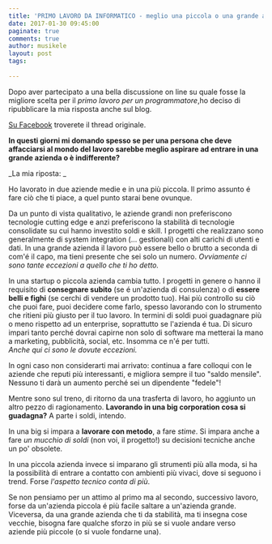 ```yaml
---
title: 'PRIMO LAVORO DA INFORMATICO - meglio una piccola o una grande azienda? '
date: 2017-01-30 09:45:00
paginate: true
comments: true
author: musikele
layout: post
tags:
  
---
```

Dopo aver partecipato a una bella discussione on line su quale fosse la migliore scelta per il _primo lavoro per un programmatore_,ho deciso di ripubblicare la mia risposta anche sul blog.

[Su Facebook](https://www.facebook.com/groups/OrientamentoUscitaInformaticaSalerno/permalink/1220485904665717/) troverete il thread originale.   

**In questi giorni mi domando spesso se per una persona che deve affacciarsi al mondo del lavoro sarebbe meglio aspirare ad entrare in una grande azienda o è indifferente?**  

_La mia riposta: _

Ho lavorato in due aziende medie e in una più piccola. Il primo assunto é fare ciò che ti piace, a quel punto starai bene ovunque.

Da un punto di vista qualitativo, le aziende grandi non preferiscono tecnologie cutting edge e anzi preferiscono la stabilità di tecnologie consolidate su cui hanno investito soldi e skill. I progetti che realizzano sono generalmente di system integration (... gestionali) con alti carichi di utenti e dati. In una grande azienda il lavoro può essere bello o brutto a seconda di com'é il capo, ma tieni presente che sei solo un numero. _Ovviamente ci sono tante eccezioni a quello che ti ho detto._

In una startup o piccola azienda cambia tutto. I progetti in genere o hanno il requisito di **consegnare subito** (se é un'azienda di consulenza) o di **essere belli e fighi** (se cerchi di vendere un prodotto tuo). Hai più controllo su ciò che puoi fare, puoi decidere come farlo, spesso lavorando con lo strumento che ritieni più giusto per il tuo lavoro. In termini di soldi puoi guadagnare più o meno rispetto ad un enterprise, soprattutto se l'azienda é tua. Di sicuro impari tanto perché dovrai capirne non solo di software ma metterai la mano a marketing, pubblicità, social, etc. Insomma ce n'é per tutti.   
_Anche qui ci sono le dovute eccezioni._

In ogni caso non considerarti mai arrivato: continua a fare colloqui con le aziende che reputi più interessanti, e migliora sempre il tuo "saldo mensile". Nessuno ti darà un aumento perché sei un dipendente "fedele"!

Mentre sono sul treno, di ritorno da una trasferta di lavoro, ho aggiunto un altro pezzo di ragionamento. **Lavorando in una big corporation cosa si guadagna?** A parte i soldi, intendo.

In una big si impara a **lavorare con metodo**, a fare _stime_. Si impara anche a fare _un mucchio di soldi_ (non voi, il progetto!) su decisioni tecniche anche un po' obsolete.

In una piccola azienda invece si imparano gli strumenti più alla moda, si ha la possibilità di entrare a contatto con ambienti più vivaci, dove si seguono i trend. Forse _l'aspetto tecnico conta di più_.

Se non pensiamo per un attimo al primo ma al secondo, successivo lavoro, forse da un'azienda piccola é più facile saltare a un'azienda grande. Viceversa, da una grande azienda che ti da stabilità, ma ti insegna cose vecchie, bisogna fare qualche sforzo in più se si vuole andare verso aziende più piccole (o si vuole fondarne una).